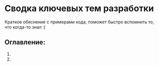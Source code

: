 # Сводка ключевых тем разработки
Краткое обяснение с примерами кода, поможет быстро вспомнить то, что когда-то знал :)

## Оглавление:
1. 
2. 
